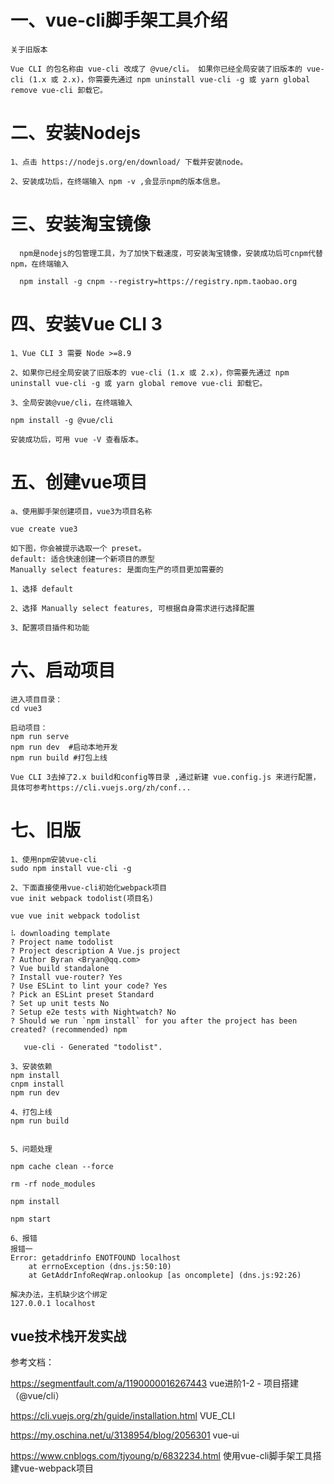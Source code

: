 # 一、vue-cli脚手架工具介绍

    关于旧版本

    Vue CLI 的包名称由 vue-cli 改成了 @vue/cli。 如果你已经全局安装了旧版本的 vue-cli (1.x 或 2.x)，你需要先通过 npm uninstall vue-cli -g 或 yarn global remove vue-cli 卸载它。

# 二、安装Nodejs

    1、点击 https://nodejs.org/en/download/ 下载并安装node。
    
    2、安装成功后，在终端输入 npm -v ,会显示npm的版本信息。

# 三、安装淘宝镜像

      npm是nodejs的包管理工具，为了加快下载速度，可安装淘宝镜像，安装成功后可cnpm代替npm，在终端输入

      npm install -g cnpm --registry=https://registry.npm.taobao.org

# 四、安装Vue CLI 3

    1、Vue CLI 3 需要 Node >=8.9

    2、如果你已经全局安装了旧版本的 vue-cli (1.x 或 2.x)，你需要先通过 npm uninstall vue-cli -g 或 yarn global remove vue-cli 卸载它。

    3、全局安装@vue/cli，在终端输入

    npm install -g @vue/cli

    安装成功后，可用 vue -V 查看版本。
    

# 五、创建vue项目

```
a、使用脚手架创建项目，vue3为项目名称

vue create vue3

如下图，你会被提示选取一个 preset。
default: 适合快速创建一个新项目的原型
Manually select features: 是面向生产的项目更加需要的
    
1、选择 default

2、选择 Manually select features, 可根据自身需求进行选择配置

3、配置项目插件和功能
```

# 六、启动项目

```
进入项目目录： 
cd vue3

启动项目： 
npm run serve
npm run dev  #启动本地开发
npm run build #打包上线

Vue CLI 3去掉了2.x build和config等目录 ,通过新建 vue.config.js 来进行配置，具体可参考https://cli.vuejs.org/zh/conf...
```

# 七、旧版

```
1、使用npm安装vue-cli
sudo npm install vue-cli -g

2、下面直接使用vue-cli初始化webpack项目
vue init webpack todolist(项目名)

vue vue init webpack todolist

⠧ downloading template
? Project name todolist
? Project description A Vue.js project
? Author Byran <Bryan@qq.com>
? Vue build standalone
? Install vue-router? Yes
? Use ESLint to lint your code? Yes
? Pick an ESLint preset Standard
? Set up unit tests No
? Setup e2e tests with Nightwatch? No
? Should we run `npm install` for you after the project has been created? (recommended) npm

   vue-cli · Generated "todolist".

3、安装依赖
npm install
cnpm install
npm run dev

4、打包上线
npm run build


5、问题处理

npm cache clean --force

rm -rf node_modules

npm install

npm start

6、报错
报错一
Error: getaddrinfo ENOTFOUND localhost
    at errnoException (dns.js:50:10)
    at GetAddrInfoReqWrap.onlookup [as oncomplete] (dns.js:92:26)
    
解决办法，主机缺少这个绑定
127.0.0.1 localhost

```
## vue技术栈开发实战

参考文档：

https://segmentfault.com/a/1190000016267443    vue进阶1-2 - 项目搭建（@vue/cli）

https://cli.vuejs.org/zh/guide/installation.html  VUE_CLI

https://my.oschina.net/u/3138954/blog/2056301   vue-ui

https://www.cnblogs.com/tjyoung/p/6832234.html   使用vue-cli脚手架工具搭建vue-webpack项目

